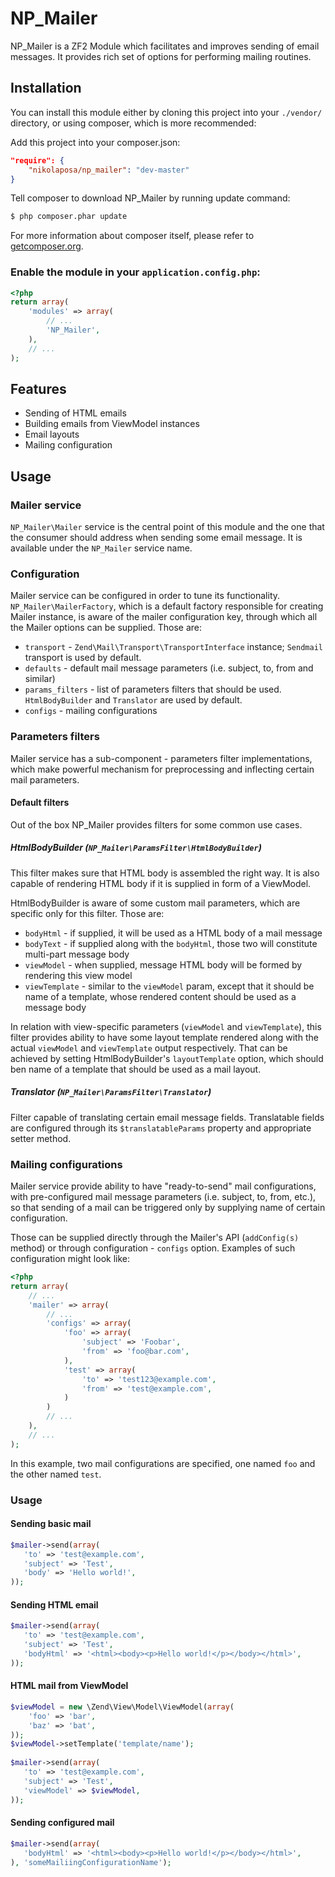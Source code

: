 # NP_Mailer

NP_Mailer is a ZF2 Module which facilitates and improves sending of email messages.
It provides rich set of options for performing mailing routines.

## Installation

You can install this module either by cloning this project into your `./vendor/` directory, 
or using composer, which is more recommended:

Add this project into your composer.json:

```json
"require": {
    "nikolaposa/np_mailer": "dev-master"
}
```

Tell composer to download NP_Mailer by running update command:

```bash
$ php composer.phar update
```
    
For more information about composer itself, please refer to [getcomposer.org](http://getcomposer.org/).

### Enable the module in your `application.config.php`:

```php
<?php
return array(
    'modules' => array(
        // ...
        'NP_Mailer',
    ),
    // ...
);
```

## Features

* Sending of HTML emails
* Building emails from ViewModel instances
* Email layouts
* Mailing configuration
    
## Usage

### Mailer service

`NP_Mailer\Mailer` service is the central point of this module and the one that the consumer should address 
when sending some email message. It is available under the `NP_Mailer` service name.

### Configuration

Mailer service can be configured in order to tune its functionality. `NP_Mailer\MailerFactory`, which is a 
default factory responsible for creating Mailer instance, is aware of the mailer configuration key, through 
which all the Mailer options can be supplied. Those are:

* `transport` - `Zend\Mail\Transport\TransportInterface` instance; `Sendmail` transport is used by default.
* `defaults` - default mail message parameters (i.e. subject, to, from and similar)
* `params_filters` - list of parameters filters that should be used. `HtmlBodyBuilder` and `Translator` are used by default.
* `configs` - mailing configurations

### Parameters filters

Mailer service has a sub-component - parameters filter implementations, which make powerful mechanism for 
preprocessing and inflecting certain mail parameters.

#### Default filters

Out of the box NP_Mailer provides filters for some common use cases. 

##### HtmlBodyBuilder (`NP_Mailer\ParamsFilter\HtmlBodyBuilder`)

This filter makes sure that HTML body is assembled the right way. It is also capable of rendering HTML body if 
it is supplied in form of a ViewModel.

HtmlBodyBuilder is aware of some custom mail parameters, which are specific only for this filter. Those are:
* `bodyHtml` - if supplied, it will be used as a HTML body of a mail message
* `bodyText` - if supplied along with the `bodyHtml`, those two will constitute multi-part message body
* `viewModel` - when supplied, message HTML body will be formed by rendering this view model
* `viewTemplate` - similar to the `viewModel` param, except that it should be name of a template, whose rendered content should be used as a message body

In relation with view-specific parameters (`viewModel` and `viewTemplate`), this filter provides ability to have some 
layout template rendered along with the actual `viewModel` and `viewTemplate` output respectively. That can be achieved 
by setting HtmlBodyBuilder's `layoutTemplate` option, which should ben name of a template that should be used as a mail layout.

##### Translator (`NP_Mailer\ParamsFilter\Translator`)

Filter capable of translating certain email message fields. Translatable fields are configured through its 
`$translatableParams` property and appropriate setter method.

### Mailing configurations

Mailer service provide ability to have "ready-to-send" mail configurations, with pre-configured mail message parameters 
(i.e. subject, to, from, etc.), so that sending of a mail can be triggered only by supplying name of certain configuration.

Those can be supplied directly through the Mailer's API (`addConfig(s)` method) or through configuration - `configs` option. 
Examples of such configuration might look like:

```php
<?php
return array(
    // ...
    'mailer' => array(
        // ...
        'configs' => array(
            'foo' => array(
                'subject' => 'Foobar',
                'from' => 'foo@bar.com',
            ),
            'test' => array(
                'to' => 'test123@example.com',
                'from' => 'test@example.com',
            )
        )
        // ...
    ),
    // ...
);
```
    
In this example, two mail configurations are specified, one named `foo` and the other named `test`.

### Usage

#### Sending basic mail

```php
$mailer->send(array(
   'to' => 'test@example.com',
   'subject' => 'Test',
   'body' => 'Hello world!',
));
```
    
#### Sending HTML email

```php
$mailer->send(array(
   'to' => 'test@example.com',
   'subject' => 'Test',
   'bodyHtml' => '<html><body><p>Hello world!</p></body></html>',
));
```
    
#### HTML mail from ViewModel

```php
$viewModel = new \Zend\View\Model\ViewModel(array(
    'foo' => 'bar',
    'baz' => 'bat',
));
$viewModel->setTemplate('template/name');
 
$mailer->send(array(
   'to' => 'test@example.com',
   'subject' => 'Test',
   'viewModel' => $viewModel,
));
```
    
#### Sending configured mail

```php
$mailer->send(array(
   'bodyHtml' => '<html><body><p>Hello world!</p></body></html>',
), 'someMailiingConfigurationName');
```